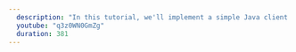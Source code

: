 ```yaml
---
  description: "In this tutorial, we'll implement a simple Java client that calls a REST API and prints the response."
  youtube: "q3z0WN0GmZg"
  duration: 381
---
```

